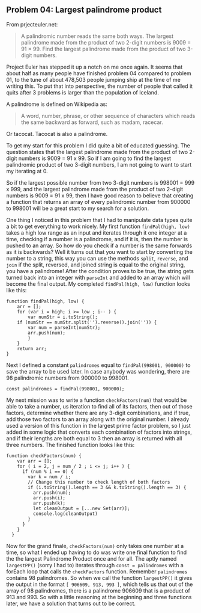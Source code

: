 ## Problem 04: Largest palindrome product
From prjecteuler.net:
> A palindromic number reads the same both ways. The largest palindrome made from the product of two 2-digit numbers is 9009 = 91 × 99. Find the largest palindrome made from the product of two 3-digit numbers.

Project Euler has stepped it up a notch on me once again. It seems that about half as many people have finished problem 04 compared to problem 01, to the tune of about 478,503 people jumping ship at the time of me writing this. To put that into perspective, the number of people that called it quits after 3 problems is larger than the population of Iceland.

A palindrome is defined on Wikipedia as: 
> A word, number, phrase, or other sequence of characters which reads the same backward as forward, such as madam, racecar.

Or tacocat. Tacocat is also a palindrome. 

To get my start for this problem I did quite a bit of educated guessing. The question states that the largest palindrome made from the product of two 2-digit numbers is 9009 = 91 x 99. So if I am going to find the largest palindromic product of two 3-digit numbers, I am not going to want to start my iterating at 0. 

So if the largest possible number from two 3-digit numbers is 998001 = 999 x 999, and the largest palindrome made from the product of two 2-digit numbers is 9009 = 91 x 99, then I have good reason to believe that creating a function that returns an array of every palindromic number from 900000 to 998001 will be a great start to my search for a solution.  

One thing I noticed in this problem that I had to manipulate data types quite a bit to get everything to work nicely. My first function `findPal(high, low)` takes a high low range as an input and iterates through it one integer at a time, checking if a number is a palindrome, and if it is, then the number is pushed to an array. So how do you check if a number is the same forwards as it is backwards? Well it turns out that you want to start by converting the number to a string, this way you can use the methods `split`, `reverse`, and `join` if the split, reversed, and joined string is equal to the original string, you have a palindrome! After the condition proves to be true, the string gets turned back into an integer with `parseInt` and added to an array which will become the final output. My completed `findPal(high, low)` function looks like this: 
```
function findPal(high, low) {
    arr = [];
    for (var i = high; i >= low ; i-- ) {
        var numStr = i.toString();
    if (numStr == numStr.split('').reverse().join('')) {
        var num = parseInt(numStr);
        arr.push(num);
        } 
    }
    return arr;
}
```
Next I defined a constant `palindromes` equal to `findPal(998001, 900000)` to save the array to be used later. In case anybody was wondering, there are 98 palindromic numbers from 900000 to 998001.
```
const palindromes = findPal(998001, 900000);
```
My next mission was to write a function `checkFactors(num)`  that would be able to take a number, us iteration to find all of its factors, then out of those factors, determine whether there are any 3-digit combinations, and if true, add those two factors to an array along with the original number. I already used a version of this function in the largest prime factor problem, so I just added in some logic that converts each combination of factors into strings, and if their lengths are both equal to 3 then an array is returned with all three numbers. The finished function looks like this: 
```
function checkFactors(num) {
    var arr = [];
    for ( i = 2, j = num / 2 ; i <= j; i++ ) {
      if (num % i == 0) {
        var k = num / i;
        // Change this number to check length of both factors
        if (i.toString().length == 3 && k.toString().length == 3) {
          arr.push(num);
          arr.push(i);
          arr.push(k);
          let cleanOutput = [...new Set(arr)];
          console.log(cleanOutput)
        } 
      }
    }
  }
```
Now for the grand finale, `checkFactors(num)` only takes one number at a time, so what I ended up having to do was write one final function to find the the largest Palindrome Product once and for all. The aptly named `largestPP()` (sorry I had to) iterates through `const = palindromes` with a forEach loop that calls the `checkFactors` function. Remember `palindromes` contains 98 palindromes. So when we call the function `largestPP()` it gives the output in the format `[ 906609, 913, 993 ]`, which tells us that out of the array of 98 palindromes, there is a palindrome 906609 that is a product of 913 and 993. So with a little reasoning at the beginning and three functions later, we have a solution that turns out to be correct.